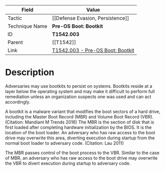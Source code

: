 
|Field|Value|
|---|---|
|Tactic|[[Defense Evasion,  Persistence]]|
|Technique Name|**Pre-OS Boot: Bootkit**|
|ID|**T1542.003**|
|Parent|[[T1542]]|
|Link|[T1542.003 - Pre-OS Boot: Bootkit](https://attack.mitre.org/techniques/T1542/003)|

# Description

Adversaries may use bootkits to persist on systems. Bootkits reside at a layer below the operating system and may make it difficult to perform full remediation unless an organization suspects one was used and can act accordingly.

A bootkit is a malware variant that modifies the boot sectors of a hard drive, including the Master Boot Record (MBR) and Volume Boot Record (VBR). (Citation: Mandiant M Trends 2016) The MBR is the section of disk that is first loaded after completing hardware initialization by the BIOS. It is the location of the boot loader. An adversary who has raw access to the boot drive may overwrite this area, diverting execution during startup from the normal boot loader to adversary code. (Citation: Lau 2011)

The MBR passes control of the boot process to the VBR. Similar to the case of MBR, an adversary who has raw access to the boot drive may overwrite the VBR to divert execution during startup to adversary code.